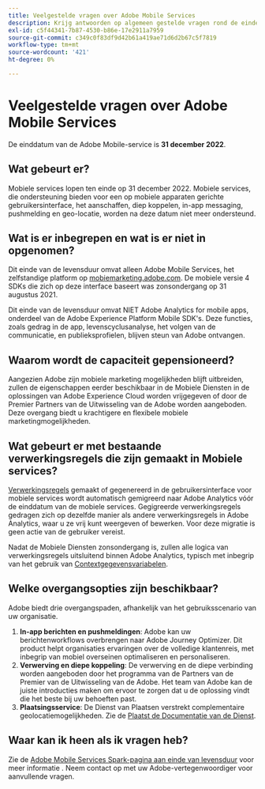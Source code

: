 ```yaml
---
title: Veelgestelde vragen over Adobe Mobile Services
description: Krijg antwoorden op algemeen gestelde vragen rond de eindedagaankondiging voor de Mobiele Diensten van Adobe.
exl-id: c5f44341-7b87-4530-b86e-17e2911a7959
source-git-commit: c349c0f83df9d42b61a419ae71d6d2b67c5f7819
workflow-type: tm+mt
source-wordcount: '421'
ht-degree: 0%

---
```


# Veelgestelde vragen over Adobe Mobile Services

De einddatum van de Adobe Mobile-service is **31 december 2022**.

## Wat gebeurt er?

Mobiele services lopen ten einde op 31 december 2022. Mobiele services, die ondersteuning bieden voor een op mobiele apparaten gerichte gebruikersinterface, het aanschaffen, diep koppelen, in-app messaging, pushmelding en geo-locatie, worden na deze datum niet meer ondersteund.

## Wat is er inbegrepen en wat is er niet in opgenomen?

Dit einde van de levensduur omvat alleen Adobe Mobile Services, het zelfstandige platform op [mobiemarketing.adobe.com](https://mobilemarketing.adobe.com). De mobiele versie 4 SDKs die zich op deze interface baseert was zonsondergang op 31 augustus 2021.

Dit einde van de levensduur omvat NIET Adobe Analytics for mobile apps, onderdeel van de Adobe Experience Platform Mobile SDK&#39;s. Deze functies, zoals gedrag in de app, levenscyclusanalyse, het volgen van de communicatie, en publieksprofielen, blijven steun van Adobe ontvangen.

## Waarom wordt de capaciteit gepensioneerd?

Aangezien Adobe zijn mobiele marketing mogelijkheden blijft uitbreiden, zullen de eigenschappen eerder beschikbaar in de Mobiele Diensten in de oplossingen van Adobe Experience Cloud worden vrijgegeven of door de Premier Partners van de Uitwisseling van de Adobe worden aangeboden. Deze overgang biedt u krachtigere en flexibele mobiele marketingmogelijkheden.

## Wat gebeurt er met bestaande verwerkingsregels die zijn gemaakt in Mobiele services?

[Verwerkingsregels](https://experienceleague.adobe.com/docs/analytics/admin/admin-tools/processing-rules/processing-rules.html) gemaakt of gegenereerd in de gebruikersinterface voor mobiele services wordt automatisch gemigreerd naar Adobe Analytics vóór de einddatum van de mobiele services. Gegigreerde verwerkingsregels gedragen zich op dezelfde manier als andere verwerkingsregels in Adobe Analytics, waar u ze vrij kunt weergeven of bewerken. Voor deze migratie is geen actie van de gebruiker vereist.

Nadat de Mobiele Diensten zonsondergang is, zullen alle logica van verwerkingsregels uitsluitend binnen Adobe Analytics, typisch met inbegrip van het gebruik van [Contextgegevensvariabelen](https://experienceleague.adobe.com/docs/analytics/implementation/vars/page-vars/contextdata.html).

## Welke overgangsopties zijn beschikbaar?

Adobe biedt drie overgangspaden, afhankelijk van het gebruiksscenario van uw organisatie.

1. **In-app berichten en pushmeldingen**: Adobe kan uw berichtenworkflows overbrengen naar Adobe Journey Optimizer. Dit product helpt organisaties ervaringen over de volledige klantenreis, met inbegrip van mobiel overseinen optimaliseren en personaliseren.
1. **Verwerving en diepe koppeling**: De verwerving en de diepe verbinding worden aangeboden door het programma van de Partners van de Premier van de Uitwisseling van de Adobe. Het team van Adobe kan de juiste introducties maken om ervoor te zorgen dat u de oplossing vindt die het beste bij uw behoeften past.
1. **Plaatsingsservice**: De Dienst van Plaatsen verstrekt complementaire geolocatiemogelijkheden. Zie de [Plaatst de Documentatie van de Dienst](https://experienceleague.adobe.com/docs/places/using/home.html).

## Waar kan ik heen als ik vragen heb?

Zie de [Adobe Mobile Services Spark-pagina aan einde van levensduur](https://spark.adobe.com/page/C6D30y09zaRpD/) voor meer informatie . Neem contact op met uw Adobe-vertegenwoordiger voor aanvullende vragen.
